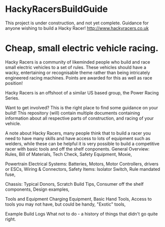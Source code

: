 # HackyRacersBuildGuide

This project is under construction, and not yet complete.
Guidance for anyone wishing to build a Hacky Racer!
http://www.hackyracers.co.uk

# Cheap, small electric vehicle racing.
Hacky Racers is a community of likeminded people who build and race small electric vehicles to a set of rules.
These vehicles should have a wacky, entertaining or recognisable theme rather than being intricately engineered racing machines. Points are awarded for this as well as race position!

Hacky Racers is an offshoot of a similar US based group, the Power Racing Series.

Want to get involved? This is the right place to find some guidance on your build!
This repository (will) contain multiple documents containing information about all respective parts of construction, and racing of your vehicle.

A note about Hacky Racers, many people think that to build a racer you need to have many skills and have access to lots of equipment such as welders, while these can be helpful it is very possible to build a competitive racer with basic tools and off the shelf conponents.
General Overview:
    Rules,
    Bill of Materials,
    Tech Check,
    Safety Equipment,
    Moxie,


Powertrain Electrical Systems:
    Batteries,
    Motors,
    Motor Controllers, drivers or ESCs,
    Wiring & Connectors,
    Safety Items:
        Isolator Switch,
        Rule mandated fuse,

Chassis:
    Typical Donors,
    Scratch Build Tips,
    Consumer off the shelf components,
    Design examples,
    

Tools and Equipment
    Charging Equipment,
    Basic Hand Tools,
    Access to tools you may not have, but could be handy,
    "Exotic" tools,

Example Build Logs
What not to do - a history of things that didn't go quite right.
